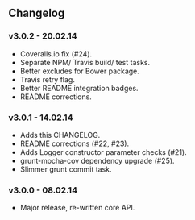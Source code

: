## Changelog

### v3.0.2 - 20.02.14
* Coveralls.io fix (#24).
* Separate NPM/ Travis build/ test tasks.
* Better excludes for Bower package.
* Travis retry flag.
* Better README integration badges.
* README corrections.

### v3.0.1 - 14.02.14
* Adds this CHANGELOG.
* README corrections (#22, #23).
* Adds Logger constructor parameter checks (#21).
* grunt-mocha-cov dependency upgrade (#25).
* Slimmer grunt commit task.

### v3.0.0 - 08.02.14
* Major release, re-written core API.
